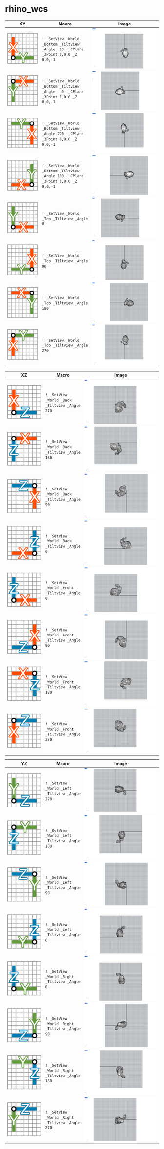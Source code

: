 # rhino_wcs

| XY | Macro | Image |
|------|-------|-------|
|<img src="svg/01.svg">|`! _SetView _World _Bottom _Tiltview _Angle  90 '_CPlane _3Point 0,0,0 _Z 0,0,-1`|<img src="img/01.jpg">|
|<img src="svg/02.svg">|`! _SetView _World _Bottom _Tiltview _Angle   0 '_CPlane _3Point 0,0,0 _Z 0,0,-1`|<img src="img/02.jpg">|
|<img src="svg/03.svg">|`! _SetView _World _Bottom _Tiltview _Angle 270 '_CPlane _3Point 0,0,0 _Z 0,0,-1`|<img src="img/03.jpg">|
|<img src="svg/04.svg">|`! _SetView _World _Bottom _Tiltview _Angle 180 '_CPlane _3Point 0,0,0 _Z 0,0,-1`|<img src="img/04.jpg">|
|<img src="svg/05.svg">|`! _SetView _World _Top _Tiltview _Angle   0`|<img src="img/05.jpg">|
|<img src="svg/06.svg">|`! _SetView _World _Top _Tiltview _Angle  90`|<img src="img/06.jpg">|
|<img src="svg/07.svg">|`! _SetView _World _Top _Tiltview _Angle 180`|<img src="img/07.jpg">|
|<img src="svg/08.svg">|`! _SetView _World _Top _Tiltview _Angle 270`|<img src="img/08.jpg">|

| XZ | Macro |Image |
|------|-------|-------|
|<img src="svg/09.svg">|`! _SetView _World _Back _Tiltview _Angle 270`|<img src="img/09.jpg">|
|<img src="svg/10.svg">|`! _SetView _World _Back _Tiltview _Angle 180`|<img src="img/10.jpg">|
|<img src="svg/11.svg">|`! _SetView _World _Back _Tiltview _Angle  90`|<img src="img/11.jpg">|
|<img src="svg/12.svg">|`! _SetView _World _Back _Tiltview _Angle   0`|<img src="img/12.jpg">|
|<img src="svg/13.svg">|`! _SetView _World _Front _Tiltview _Angle   0`|<img src="img/13.jpg">|
|<img src="svg/14.svg">|`! _SetView _World _Front _Tiltview _Angle  90`|<img src="img/14.jpg">|
|<img src="svg/15.svg">|`! _SetView _World _Front _Tiltview _Angle 180`|<img src="img/15.jpg">|
|<img src="svg/16.svg">|`! _SetView _World _Front _Tiltview _Angle 270`|<img src="img/16.jpg">|

| YZ | Macro |Image |
|------|-------|-------|
|<img src="svg/17.svg">|`! _SetView _World _Left _Tiltview _Angle 270`|<img src="img/17.jpg">|
|<img src="svg/18.svg">|`! _SetView _World _Left _Tiltview _Angle 180`|<img src="img/18.jpg">|
|<img src="svg/19.svg">|`! _SetView _World _Left _Tiltview _Angle  90`|<img src="img/19.jpg">|
|<img src="svg/20.svg">|`! _SetView _World _Left _Tiltview _Angle  0`|<img src="img/20.jpg">|
|<img src="svg/21.svg">|`! _SetView _World _Right _Tiltview _Angle   0`|<img src="img/21.jpg">|
|<img src="svg/22.svg">|`! _SetView _World _Right _Tiltview _Angle  90`|<img src="img/22.jpg">|
|<img src="svg/23.svg">|`! _SetView _World _Right _Tiltview _Angle 180`|<img src="img/23.jpg">|
|<img src="svg/24.svg">|`! _SetView _World _Right _Tiltview _Angle 270`|<img src="img/24.jpg">|

